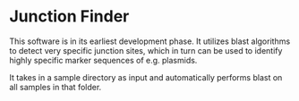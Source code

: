 # Junction Finder
This software is in its earliest development phase. It utilizes blast algorithms to detect very specific junction sites, which in turn can be used to identify highly specific marker sequences of e.g. plasmids.

It takes in a sample directory as input and automatically performs blast on all samples in that folder.
